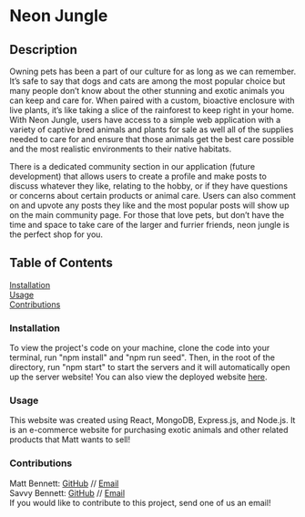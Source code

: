 # Neon Jungle

## Description

Owning pets has been a part of our culture for as long as we can remember. It’s safe to say that dogs and cats are among the most popular choice but many people don’t know about the other stunning and exotic animals you can keep and care for. When paired with a custom, bioactive enclosure with live plants, it’s like taking a slice of the rainforest to keep right in your home. 
With Neon Jungle, users have access to a simple web application with a variety of captive bred animals and plants for sale as well all of the supplies needed to care for and ensure that those animals get the best care possible and the most realistic environments to their native habitats. 

There is a dedicated community section in our application (future development) that allows users to create a profile and make posts to discuss whatever they like, relating to the hobby, or if they have questions or concerns about certain products or animal care. Users can also comment on and upvote any posts they like and the most popular posts will  show up on the main community page.
For those that love pets, but don’t have the time and space to take care of the larger and furrier friends, neon jungle is the perfect shop for you.

## Table of Contents
[Installation](https://github.com/matty-bennett/neon-jungle/tree/main#installation)
<br>
[Usage](https://github.com/matty-bennett/neon-jungle/tree/main#usage)
<br>
[Contributions](https://github.com/matty-bennett/neon-jungle/tree/main#contributions)

### Installation
To view the project's code on your machine, clone the code into your terminal, run "npm install" and "npm run seed". Then, in the root of the directory, run "npm start" to start the servers and it will automatically open up the server website! You can also view the deployed website [here](https://lovely-carlsbad-caverns-60308.herokuapp.com/).

### Usage
This website was created using React, MongoDB, Express.js, and Node.js. It is an e-commerce website for purchasing exotic animals and other related products that Matt wants to sell!

### Contributions
Matt Bennett: [GitHub](https://github.com/matty-bennett) // [Email](mailto:bennyot10@gmail.com)
<br>
Savvy Bennett: [GitHub](https://github.com/savbennett8) // [Email](mailto:savvy.bennett8@gmail.com)
<br>
If you would like to contribute to this project, send one of us an email!
